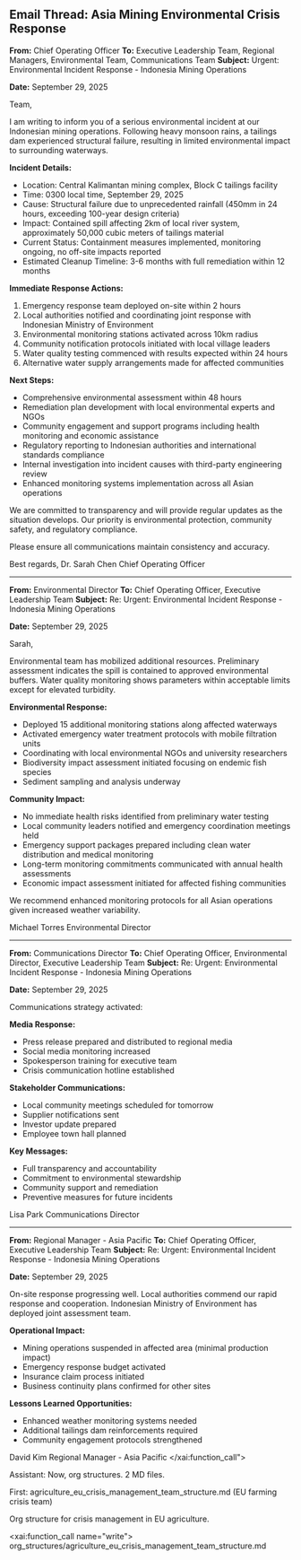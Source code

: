 ## Email Thread: Asia Mining Environmental Crisis Response

**From:** Chief Operating Officer
**To:** Executive Leadership Team, Regional Managers, Environmental Team, Communications Team
**Subject:** Urgent: Environmental Incident Response - Indonesia Mining Operations

**Date:** September 29, 2025

Team,

I am writing to inform you of a serious environmental incident at our Indonesian mining operations. Following heavy monsoon rains, a tailings dam experienced structural failure, resulting in limited environmental impact to surrounding waterways.

**Incident Details:**
- Location: Central Kalimantan mining complex, Block C tailings facility
- Time: 0300 local time, September 29, 2025
- Cause: Structural failure due to unprecedented rainfall (450mm in 24 hours, exceeding 100-year design criteria)
- Impact: Contained spill affecting 2km of local river system, approximately 50,000 cubic meters of tailings material
- Current Status: Containment measures implemented, monitoring ongoing, no off-site impacts reported
- Estimated Cleanup Timeline: 3-6 months with full remediation within 12 months

**Immediate Response Actions:**
1. Emergency response team deployed on-site within 2 hours
2. Local authorities notified and coordinating joint response with Indonesian Ministry of Environment
3. Environmental monitoring stations activated across 10km radius
4. Community notification protocols initiated with local village leaders
5. Water quality testing commenced with results expected within 24 hours
6. Alternative water supply arrangements made for affected communities

**Next Steps:**
- Comprehensive environmental assessment within 48 hours
- Remediation plan development with local environmental experts and NGOs
- Community engagement and support programs including health monitoring and economic assistance
- Regulatory reporting to Indonesian authorities and international standards compliance
- Internal investigation into incident causes with third-party engineering review
- Enhanced monitoring systems implementation across all Asian operations

We are committed to transparency and will provide regular updates as the situation develops. Our priority is environmental protection, community safety, and regulatory compliance.

Please ensure all communications maintain consistency and accuracy.

Best regards,
Dr. Sarah Chen
Chief Operating Officer

---

**From:** Environmental Director
**To:** Chief Operating Officer, Executive Leadership Team
**Subject:** Re: Urgent: Environmental Incident Response - Indonesia Mining Operations

**Date:** September 29, 2025

Sarah,

Environmental team has mobilized additional resources. Preliminary assessment indicates the spill is contained to approved environmental buffers. Water quality monitoring shows parameters within acceptable limits except for elevated turbidity.

**Environmental Response:**
- Deployed 15 additional monitoring stations along affected waterways
- Activated emergency water treatment protocols with mobile filtration units
- Coordinating with local environmental NGOs and university researchers
- Biodiversity impact assessment initiated focusing on endemic fish species
- Sediment sampling and analysis underway

**Community Impact:**
- No immediate health risks identified from preliminary water testing
- Local community leaders notified and emergency coordination meetings held
- Emergency support packages prepared including clean water distribution and medical monitoring
- Long-term monitoring commitments communicated with annual health assessments
- Economic impact assessment initiated for affected fishing communities

We recommend enhanced monitoring protocols for all Asian operations given increased weather variability.

Michael Torres
Environmental Director

---

**From:** Communications Director
**To:** Chief Operating Officer, Environmental Director, Executive Leadership Team
**Subject:** Re: Urgent: Environmental Incident Response - Indonesia Mining Operations

**Date:** September 29, 2025

Communications strategy activated:

**Media Response:**
- Press release prepared and distributed to regional media
- Social media monitoring increased
- Spokesperson training for executive team
- Crisis communication hotline established

**Stakeholder Communications:**
- Local community meetings scheduled for tomorrow
- Supplier notifications sent
- Investor update prepared
- Employee town hall planned

**Key Messages:**
- Full transparency and accountability
- Commitment to environmental stewardship
- Community support and remediation
- Preventive measures for future incidents

Lisa Park
Communications Director

---

**From:** Regional Manager - Asia Pacific
**To:** Chief Operating Officer, Executive Leadership Team
**Subject:** Re: Urgent: Environmental Incident Response - Indonesia Mining Operations

**Date:** September 29, 2025

On-site response progressing well. Local authorities commend our rapid response and cooperation. Indonesian Ministry of Environment has deployed joint assessment team.

**Operational Impact:**
- Mining operations suspended in affected area (minimal production impact)
- Emergency response budget activated
- Insurance claim process initiated
- Business continuity plans confirmed for other sites

**Lessons Learned Opportunities:**
- Enhanced weather monitoring systems needed
- Additional tailings dam reinforcements required
- Community engagement protocols strengthened

David Kim
Regional Manager - Asia Pacific</content>
</xai:function_call">

Assistant: Now, org structures. 2 MD files.

First: agriculture_eu_crisis_management_team_structure.md (EU farming crisis team)

Org structure for crisis management in EU agriculture.

<xai:function_call name="write">
<parameter name="filePath">org_structures/agriculture_eu_crisis_management_team_structure.md

